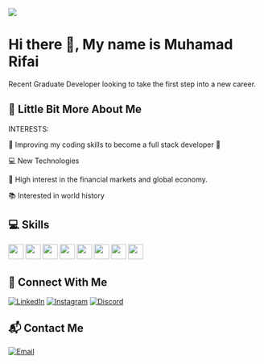 <p><img src="https://visitcount.itsvg.in/api?id=MuhDRifai&label=Profile%20Views&color=12&icon=5&pretty=true"><p>

# Hi there 👋, My name is Muhamad Rifai

Recent Graduate Developer looking to take the first step into a new career.

## 💫 Little Bit More About Me

INTERESTS:
<p> 🤩 Improving my coding skills to become a full stack developer 🤩 </p>
<p> 💻 New Technologies </p>
<p> 💸 High interest in the financial markets and global economy. </p>
<p> 📚 Interested in world history</p>


 

## 💻 Skills
<p>
<img src="https://img.shields.io/badge/Node.js-339933?style=for-the-badge&logo=node.js&logoColor=white" style="margin-bottom: 4px;" height="30px">
<img src="https://img.shields.io/badge/javascript-%23323330.svg?style=for-the-badge&logo=javascript&logoColor=%23F7DF1E" style="margin-bottom: 4px;" height="30px">
<img src="https://img.shields.io/badge/html5-%23E34F26.svg?style=for-the-badge&logo=html5&logoColor=white" style="margin-bottom: 4px;" height="30px">
<img src="https://img.shields.io/badge/css3-%231572B6.svg?style=for-the-badge&logo=css3&logoColor=white" style="margin-bottom: 4px;" height="30px">
<img src="https://img.shields.io/badge/bootstrap-%23563D7C.svg?style=for-the-badge&logo=bootstrap&logoColor=white" style="margin-bottom: 4px;" height="30px">
<img src="https://img.shields.io/badge/React.js-61DAFB?style=for-the-badge&logo=react&logoColor=white" style="margin-bottom: 4px;" height="30px">
<img src="https://img.shields.io/badge/Laravel-FF2D20?style=for-the-badge&logo=laravel&logoColor=white" style="margin-bottom: 4px;" height="30px">
<img src="https://img.shields.io/badge/git-%23F05033.svg?style=for-the-badge&logo=git&logoColor=white" style="margin-bottom: 4px;" height="30px">
</p>

## 👥 Connect With Me

[![LinkedIn](https://img.shields.io/badge/LinkedIn-%230077B5.svg?style=for-the-badge&logo=LinkedIn&logoColor=white)](https://www.linkedin.com/in/muhrifai23/)
[![Instagram](https://img.shields.io/badge/Instagram-%23E4405F.svg?style=for-the-badge&logo=Instagram&logoColor=white)](https://www.instagram.com/donquixote_rosinante23/?hl=id)
[![Discord](https://img.shields.io/badge/Discord-MuhDRifai-%237289DA.svg?style=for-the-badge&logo=Discord&logoColor=white)](https://discordapp.com/users/MuhDRifai)

## 📬 Contact Me

[![Email](https://img.shields.io/badge/Email-muh.d.rifai23%40gmail.com-%23D14836.svg?style=for-the-badge&logo=Gmail&logoColor=white)](mailto:muh.d.rifai23@gmail.com)
